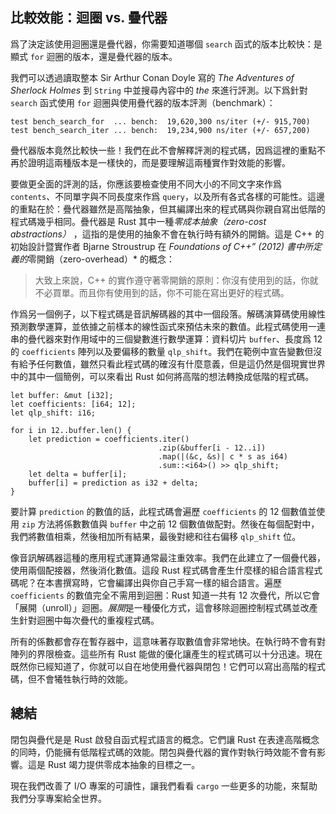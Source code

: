 ## 比較效能：迴圈 vs. 疊代器

爲了決定該使用迴圈還是疊代器，你需要知道哪個 `search` 函式的版本比較快：是顯式 `for` 迴圈的版本，還是疊代器的版本。

我們可以透過讀取整本 Sir Arthur Conan Doyle 寫的 *The Adventures of Sherlock Holmes* 到 `String` 中並搜尋內容中的 *the* 來進行評測。以下爲針對 `search` 函式使用 `for` 迴圈與使用疊代器的版本評測（benchmark）：

```text
test bench_search_for  ... bench:  19,620,300 ns/iter (+/- 915,700)
test bench_search_iter ... bench:  19,234,900 ns/iter (+/- 657,200)
```

疊代器版本竟然比較快一些！我們在此不會解釋評測的程式碼，因爲這裡的重點不再於證明這兩種版本是一樣快的，而是要理解這兩種實作對效能的影響。

要做更全面的評測的話，你應該要檢查使用不同大小的不同文字來作爲 `contents`、不同單字與不同長度來作爲 `query`，以及所有各式各樣的可能性。這邊的重點在於：疊代器雖然是高階抽象，但其編譯出來的程式碼與你親自寫出低階的程式碼幾乎相同。疊代器是 Rust 其中一種*零成本抽象（zero-cost abstractions）* ，這指的是使用的抽象不會在執行時有額外的開銷。這是 C++ 的初始設計暨實作者 Bjarne Stroustrup 在 *Foundations of C++” (2012) 書中所定義的*零開銷（zero-overhead）* 的概念：

> 大致上來說，C++ 的實作遵守著零開銷的原則：你沒有使用到的話，你就不必買單。而且你有使用到的話，你不可能在寫出更好的程式碼。

作爲另一個例子，以下程式碼是音訊解碼器的其中一個段落。解碼演算碼使用線性預測數學運算，並依據之前樣本的線性函式來預估未來的數值。此程式碼使用一連串的疊代器來對作用域中的三個變數進行數學運算：資料切片 `buffer`、長度爲 12 的 `coefficients` 陣列以及要偏移的數量 `qlp_shift`。我們在範例中宣告變數但沒有給予任何數值，雖然只看此程式碼的確沒有什麼意義，但是這仍然是個現實世界中的其中一個簡例，可以來看出 Rust 如何將高階的想法轉換成低階的程式碼。

```rust,ignore
let buffer: &mut [i32];
let coefficients: [i64; 12];
let qlp_shift: i16;

for i in 12..buffer.len() {
    let prediction = coefficients.iter()
                                 .zip(&buffer[i - 12..i])
                                 .map(|(&c, &s)| c * s as i64)
                                 .sum::<i64>() >> qlp_shift;
    let delta = buffer[i];
    buffer[i] = prediction as i32 + delta;
}
```

要計算 `prediction` 的數值的話，此程式碼會遍歷 `coefficients` 的 12 個數值並使用 `zip` 方法將係數數值與 `buffer` 中之前 12 個數值做配對。然後在每個配對中，我們將數值相乘，然後相加所有結果，最後對總和往右偏移 `qlp_shift` 位。

像音訊解碼器這種的應用程式運算通常最注重效率。我們在此建立了一個疊代器，使用兩個配接器，然後消化數值。這段 Rust 程式碼會產生什麼樣的組合語言程式碼呢？在本書撰寫時，它會編譯出與你自己手寫一樣的組合語言。遍歷 `coefficients` 的數值完全不需用到迴圈：Rust 知道一共有 12 次疊代，所以它會「展開（unroll）」迴圈。*展開*是一種優化方式，這會移除迴圈控制程式碼並改產生針對迴圈中每次疊代的重複程式碼。

所有的係數都會存在暫存器中，這意味著存取數值會非常地快。在執行時不會有對陣列的界限檢查。這些所有 Rust 能做的優化讓產生的程式碼可以十分迅速。現在既然你已經知道了，你就可以自在地使用疊代器與閉包！它們可以寫出高階的程式碼，但不會犧牲執行時的效能。

## 總結

閉包與疊代是是 Rust 啟發自函式程式語言的概念。它們讓 Rust 在表達高階概念的同時，仍能擁有低階程式碼的效能。閉包與疊代器的實作對執行時效能不會有影響。這是 Rust 竭力提供零成本抽象的目標之一。

現在我們改善了 I/O 專案的可讀性，讓我們看看 `cargo` 一些更多的功能，來幫助我們分享專案給全世界。
